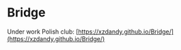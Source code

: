 # Bridge

Under work
Polish club: [https://xzdandy.github.io/Bridge/](https://xzdandy.github.io/Bridge/)
